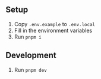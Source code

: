 ## Setup

1. Copy `.env.example` to `.env.local`
1. Fill in the environment variables
1. Run `pnpm i`

## Development

1. Run `pnpm dev`
